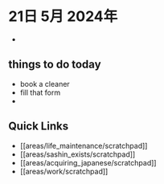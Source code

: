 # 21日 5月 2024年
- 

## things to do today
- book a cleaner
- fill that form
- 



## Quick Links
- [[areas/life_maintenance/scratchpad]]
- [[areas/sashin_exists/scratchpad]]
- [[areas/acquiring_japanese/scratchpad]]
- [[areas/work/scratchpad]]
